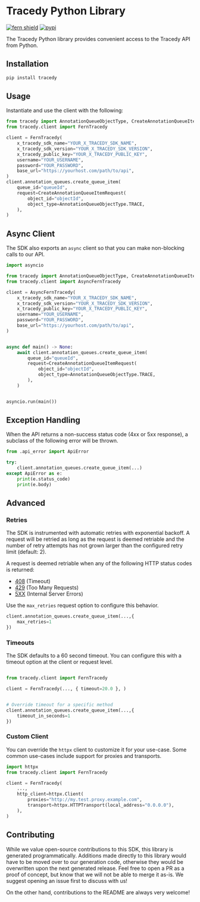 # Tracedy Python Library

[![fern shield](https://img.shields.io/badge/%F0%9F%8C%BF-Built%20with%20Fern-brightgreen)](https://buildwithfern.com?utm_source=github&utm_medium=github&utm_campaign=readme&utm_source=Tracedy%2FPython)
[![pypi](https://img.shields.io/pypi/v/tracedy)](https://pypi.python.org/pypi/tracedy)

The Tracedy Python library provides convenient access to the Tracedy API from Python.

## Installation

```sh
pip install tracedy
```

## Usage

Instantiate and use the client with the following:

```python
from tracedy import AnnotationQueueObjectType, CreateAnnotationQueueItemRequest
from tracedy.client import FernTracedy

client = FernTracedy(
    x_tracedy_sdk_name="YOUR_X_TRACEDY_SDK_NAME",
    x_tracedy_sdk_version="YOUR_X_TRACEDY_SDK_VERSION",
    x_tracedy_public_key="YOUR_X_TRACEDY_PUBLIC_KEY",
    username="YOUR_USERNAME",
    password="YOUR_PASSWORD",
    base_url="https://yourhost.com/path/to/api",
)
client.annotation_queues.create_queue_item(
    queue_id="queueId",
    request=CreateAnnotationQueueItemRequest(
        object_id="objectId",
        object_type=AnnotationQueueObjectType.TRACE,
    ),
)
```

## Async Client

The SDK also exports an `async` client so that you can make non-blocking calls to our API.

```python
import asyncio

from tracedy import AnnotationQueueObjectType, CreateAnnotationQueueItemRequest
from tracedy.client import AsyncFernTracedy

client = AsyncFernTracedy(
    x_tracedy_sdk_name="YOUR_X_TRACEDY_SDK_NAME",
    x_tracedy_sdk_version="YOUR_X_TRACEDY_SDK_VERSION",
    x_tracedy_public_key="YOUR_X_TRACEDY_PUBLIC_KEY",
    username="YOUR_USERNAME",
    password="YOUR_PASSWORD",
    base_url="https://yourhost.com/path/to/api",
)


async def main() -> None:
    await client.annotation_queues.create_queue_item(
        queue_id="queueId",
        request=CreateAnnotationQueueItemRequest(
            object_id="objectId",
            object_type=AnnotationQueueObjectType.TRACE,
        ),
    )


asyncio.run(main())
```

## Exception Handling

When the API returns a non-success status code (4xx or 5xx response), a subclass of the following error
will be thrown.

```python
from .api_error import ApiError

try:
    client.annotation_queues.create_queue_item(...)
except ApiError as e:
    print(e.status_code)
    print(e.body)
```

## Advanced

### Retries

The SDK is instrumented with automatic retries with exponential backoff. A request will be retried as long
as the request is deemed retriable and the number of retry attempts has not grown larger than the configured
retry limit (default: 2).

A request is deemed retriable when any of the following HTTP status codes is returned:

- [408](https://developer.mozilla.org/en-US/docs/Web/HTTP/Status/408) (Timeout)
- [429](https://developer.mozilla.org/en-US/docs/Web/HTTP/Status/429) (Too Many Requests)
- [5XX](https://developer.mozilla.org/en-US/docs/Web/HTTP/Status/500) (Internal Server Errors)

Use the `max_retries` request option to configure this behavior.

```python
client.annotation_queues.create_queue_item(...,{
    max_retries=1
})
```

### Timeouts

The SDK defaults to a 60 second timeout. You can configure this with a timeout option at the client or request level.

```python

from tracedy.client import FernTracedy

client = FernTracedy(..., { timeout=20.0 }, )


# Override timeout for a specific method
client.annotation_queues.create_queue_item(...,{
    timeout_in_seconds=1
})
```

### Custom Client

You can override the `httpx` client to customize it for your use-case. Some common use-cases include support for proxies
and transports.
```python
import httpx
from tracedy.client import FernTracedy

client = FernTracedy(
    ...,
    http_client=httpx.Client(
        proxies="http://my.test.proxy.example.com",
        transport=httpx.HTTPTransport(local_address="0.0.0.0"),
    ),
)
```

## Contributing

While we value open-source contributions to this SDK, this library is generated programmatically.
Additions made directly to this library would have to be moved over to our generation code,
otherwise they would be overwritten upon the next generated release. Feel free to open a PR as
a proof of concept, but know that we will not be able to merge it as-is. We suggest opening
an issue first to discuss with us!

On the other hand, contributions to the README are always very welcome!
